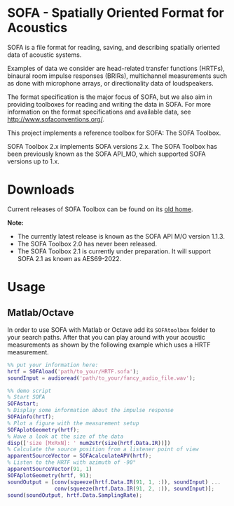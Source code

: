 SOFA - Spatially Oriented Format for Acoustics
==============================================

SOFA is a file format for reading, saving, and describing spatially
oriented data of acoustic systems.

Examples of data we consider are head-related transfer functions (HRTFs),
binaural room impulse responses (BRIRs), multichannel measurements such as done
with microphone arrays, or directionality data of loudspeakers.

The format specification is the major focus of SOFA, but we also aim in providing 
toolboxes for reading and writing the data in SOFA. For more information on the 
format specifications and available data, see http://www.sofaconventions.org/.

This project implements a reference toolbox for SOFA: The SOFA Toolbox. 

SOFA Toolbox 2.x implements SOFA versions 2.x. The SOFA Toolbox has been previously 
known as the SOFA API_MO, which supported SOFA versions up to 1.x.


Downloads
=========

Current releases of SOFA Toolbox can be found on its [old
home](http://sourceforge.net/projects/sofacoustics/files/?source=navbar).

**Note:** 
- The currently latest release is known as the SOFA API M/O version 1.1.3. 
- The SOFA Toolbox 2.0 has never been released. 
- The SOFA Toolbox 2.1 is currently under preparation. It will support SOFA 2.1 as known as AES69-2022.


Usage
=====

## Matlab/Octave 

In order to use SOFA with Matlab or Octave add its `SOFAtoolbox` folder
to your search paths. After that you can play around with your acoustic measurements
as shown by the following example which uses a HRTF measurement.

```matlab
%% put your information here:
hrtf = SOFAload('path/to_your/HRTF.sofa');
soundInput = audioread('path/to_your/fancy_audio_file.wav');

%% demo script
% Start SOFA
SOFAstart;
% Display some information about the impulse response
SOFAinfo(hrtf);
% Plot a figure with the measurement setup
SOFAplotGeometry(hrtf);
% Have a look at the size of the data
disp(['size [MxRxN]: ' num2str(size(hrtf.Data.IR))])
% Calculate the source position from a listener point of view
apparentSourceVector = SOFAcalculateAPV(hrtf);
% Listen to the HRTF with azimuth of -90°
apparentSourceVector(91, 1)
SOFAplotGeometry(hrtf, 91);
soundOutput = [conv(squeeze(hrtf.Data.IR(91, 1, :)), soundInput) ...
               conv(squeeze(hrtf.Data.IR(91, 2, :)), soundInput)];
sound(soundOutput, hrtf.Data.SamplingRate);
```
